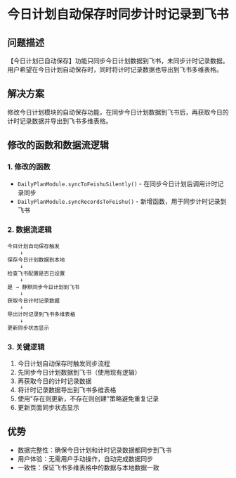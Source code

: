# 今日计划自动保存时同步计时记录到飞书

## 问题描述
【今日计划已自动保存】功能只同步今日计划数据到飞书，未同步计时记录数据。用户希望在今日计划自动保存时，同时将计时记录数据也导出到飞书多维表格。

## 解决方案
修改今日计划模块的自动保存功能，在同步今日计划数据到飞书后，再获取今日的计时记录数据并导出到飞书多维表格。

## 修改的函数和数据流逻辑

### 1. 修改的函数
- `DailyPlanModule.syncToFeishuSilently()` - 在同步今日计划后调用计时记录同步
- `DailyPlanModule.syncRecordsToFeishu()` - 新增函数，用于同步计时记录到飞书

### 2. 数据流逻辑
```
今日计划自动保存触发
    ↓
保存今日计划数据到本地
    ↓
检查飞书配置是否已设置
    ↓
是 → 静默同步今日计划到飞书
    ↓
获取今日计时记录数据
    ↓
导出计时记录到飞书多维表格
    ↓
更新同步状态显示
```

### 3. 关键逻辑
1. 今日计划自动保存时触发同步流程
2. 先同步今日计划数据到飞书（使用现有逻辑）
3. 再获取今日的计时记录数据
4. 将计时记录数据导出到飞书多维表格
5. 使用"存在则更新，不存在则创建"策略避免重复记录
6. 更新页面同步状态显示

## 优势
- 数据完整性：确保今日计划和计时记录数据都同步到飞书
- 用户体验：无需用户手动操作，自动完成数据同步
- 一致性：保证飞书多维表格中的数据与本地数据一致